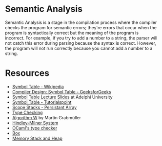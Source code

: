 # Semantic Analysis

Semantic Analysis is a stage in the compilation process where the compiler checks the program for semantic errors; they're errors that occur when the program is syntactically correct but the meaning of the program is incorrect. For example, if you try to add a number to a string, the parser will not catch this error during parsing because the syntax is correct. However, the program will not run correctly because you cannot add a number to a string.

# Resources
- [Symbol Table - Wikipedia](https://en.wikipedia.org/wiki/Symbol_table)
- [Compiler Design: Symbol Table - GeeksforGeeks](https://www.geeksforgeeks.org/symbol-table-compiler/)
- [Symbol Table Lecture Slides](https://home.adelphi.edu/~siegfried/cs372/372l3.pdf) at Adelphi University
- [Symbol Table - Tutorialspoint](https://www.tutorialspoint.com/compiler_design/compiler_design_symbol_table.htm)
- [Scope Stacks - Persistant Array](https://en.wikipedia.org/wiki/Persistent_array)
- [Type Checking](https://en.wikipedia.org/wiki/Type_checking)
- [Algorithm W](https://raw.githubusercontent.com/mgrabmueller/AlgorithmW/master/pdf/AlgorithmW.pdf) by Martin Grabmüller
- [Hindley-Milner System](https://pfudke.wordpress.com/2014/11/20/hindley-milner-type-inference-a-practical-example-2/)
- [OCaml's type checker](https://okmij.org/ftp/ML/generalization.html)
- [Box](https://doc.rust-lang.org/std/boxed/struct.Box.html)
- [Memory Stack and Heap](https://web.mit.edu/rust-lang_v1.25/arch/amd64_ubuntu1404/share/doc/rust/html/book/first-edition/the-stack-and-the-heap.html)